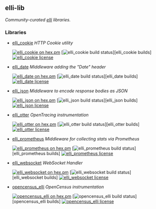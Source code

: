 ## elli-lib

*Community-curated [elli][] libraries.*


### Libraries

- [elli_cookie]
  *HTTP Cookie utility*

  [![elli_cookie on hex.pm][elli_cookie hex badge]][elli_cookie hex package]
  [![elli_cookie build status][elli_cookie travis badge]][elli_cookie builds]
  [![elli_cookie license][elli_cookie license badge]][elli_cookie LICENSE]

- [elli_date]
  *Middleware adding the "Date" header*

  [![elli_date on hex.pm][elli_date hex badge]][elli_date hex package]
  [![elli_date build status][elli_date travis badge]][elli_date builds]
  [![elli_date license][elli_date license badge]][elli_date LICENSE]

- [elli_json]
  *Middleware to encode response bodies as JSON*

  [![elli_json on hex.pm][elli_json hex badge]][elli_json hex package]
  [![elli_json build status][elli_json travis badge]][elli_json builds]
  [![elli_json license][elli_json license badge]][elli_json LICENSE]

- [elli_otter]
  *OpenTracing instrumentation*

  [![elli_otter on hex.pm][elli_otter hex badge]][elli_otter hex package]
  [![elli_otter build status][elli_otter travis badge]][elli_otter builds]
  [![elli_otter license][elli_otter license badge]][elli_otter LICENSE]

- [elli_prometheus]
  *Middleware for collecting stats via Prometheus*

  [![elli_prometheus on hex.pm][elli_prometheus hex badge]][elli_prometheus hex package]
  [![elli_prometheus build status][elli_prometheus travis badge]][elli_prometheus builds]
  [![elli_prometheus license][elli_prometheus license badge]][elli_prometheus LICENSE]

- [elli_websocket]
  *WebSocket Handler*

  [![elli_websocket on hex.pm][elli_websocket hex badge]][elli_websocket hex package]
  [![elli_websocket build status][elli_websocket travis badge]][elli_websocket builds]
  [![elli_websocket license][elli_websocket license badge]][elli_websocket LICENSE]

- [opencensus_elli]
  *OpenCensus instrumentation*

  [![opencensus_elli on hex.pm][opencensus_elli hex badge]][opencensus_elli hex package]
  [![opencensus_elli build status][opencensus_elli travis badge]][opencensus_elli builds]
  [![opencensus_elli license][opencensus_elli license badge]][opencensus_elli LICENSE]



<!-- Named Links -->

[elli]: https://github.com/elli-lib/elli
[elli_cookie]: https://github.com/elli-lib/elli_cookie
[elli_cookie hex badge]: https://img.shields.io/hexpm/v/elli_cookie.svg
[elli_cookie hex package]: https://hex.pm/packages/elli_cookie
[elli_cookie travis builds]: https://travis-ci.org/elli-lib/elli_cookie
[elli_cookie travis badge]: https://travis-ci.org/elli-lib/elli_cookie.svg
[elli_cookie license badge]: https://img.shields.io/hexpm/l/elli_cookie.svg
[elli_cookie LICENSE]: https://github.com/elli-lib/elli_cookie
[elli_date]: https://github.com/elli-lib/elli_date
[elli_date hex badge]: https://img.shields.io/hexpm/v/elli_date.svg
[elli_date hex package]: https://hex.pm/packages/elli_date
[elli_date travis builds]: https://travis-ci.org/elli-lib/elli_date
[elli_date travis badge]: https://travis-ci.org/elli-lib/elli_date.svg
[elli_date license badge]: https://img.shields.io/hexpm/l/elli_date.svg
[elli_date LICENSE]: https://github.com/elli-lib/elli_date
[elli_json]: https://github.com/elli-lib/elli_json
[elli_json hex badge]: https://img.shields.io/hexpm/v/elli_json.svg
[elli_json hex package]: https://hex.pm/packages/elli_json
[elli_json travis builds]: https://travis-ci.org/elli-lib/elli_json
[elli_json travis badge]: https://travis-ci.org/elli-lib/elli_json.svg
[elli_json license badge]: https://img.shields.io/hexpm/l/elli_json.svg
[elli_json LICENSE]: https://github.com/elli-lib/elli_json
[elli_otter]: https://github.com/elli-lib/elli_otter
[elli_otter hex badge]: https://img.shields.io/hexpm/v/elli_otter.svg
[elli_otter hex package]: https://hex.pm/packages/elli_otter
[elli_otter travis builds]: https://travis-ci.org/elli-lib/elli_otter
[elli_otter travis badge]: https://travis-ci.org/elli-lib/elli_otter.svg
[elli_otter license badge]: https://img.shields.io/hexpm/l/elli_otter.svg
[elli_otter LICENSE]: https://github.com/elli-lib/elli_otter
[elli_prometheus]: https://github.com/elli-lib/elli_prometheus
[elli_prometheus hex badge]: https://img.shields.io/hexpm/v/elli_prometheus.svg
[elli_prometheus hex package]: https://hex.pm/packages/elli_prometheus
[elli_prometheus travis builds]: https://travis-ci.org/elli-lib/elli_prometheus
[elli_prometheus travis badge]: https://travis-ci.org/elli-lib/elli_prometheus.svg
[elli_prometheus license badge]: https://img.shields.io/hexpm/l/elli_prometheus.svg
[elli_prometheus LICENSE]: https://github.com/elli-lib/elli_prometheus
[elli_websocket]: https://github.com/elli-lib/elli_websocket
[elli_websocket hex badge]: https://img.shields.io/hexpm/v/elli_websocket.svg
[elli_websocket hex package]: https://hex.pm/packages/elli_websocket
[elli_websocket travis builds]: https://travis-ci.org/elli-lib/elli_websocket
[elli_websocket travis badge]: https://travis-ci.org/elli-lib/elli_websocket.svg
[elli_websocket license badge]: https://img.shields.io/hexpm/l/elli_websocket.svg
[elli_websocket LICENSE]: https://github.com/elli-lib/elli_websocket
[opencensus_elli]: https://github.com/elli-lib/opencensus_elli
[opencensus_elli hex badge]: https://img.shields.io/hexpm/v/opencensus_elli.svg
[opencensus_elli hex package]: https://hex.pm/packages/opencensus_elli
[opencensus_elli travis builds]: https://travis-ci.org/elli-lib/opencensus_elli
[opencensus_elli travis badge]: https://travis-ci.org/elli-lib/opencensus_elli.svg
[opencensus_elli license badge]: https://img.shields.io/hexpm/l/opencensus_elli.svg
[opencensus_elli LICENSE]: https://github.com/elli-lib/opencensus_elli
